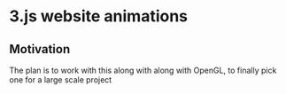 # 3.js website animations
## Motivation
The plan is to work with this along with along with OpenGL, to finally pick one for a large scale project
